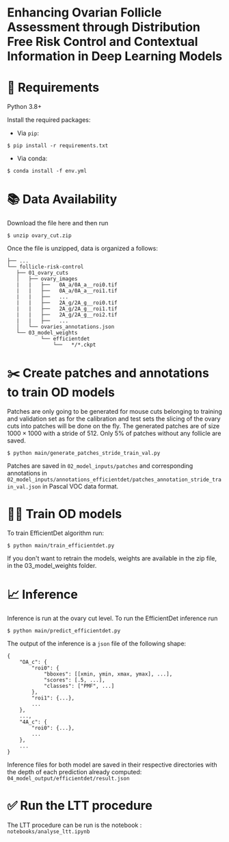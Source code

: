 Enhancing Ovarian Follicle Assessment through Distribution Free Risk Control and Contextual Information in Deep Learning Models
====================================================

🔗 Requirements
===============
Python 3.8+ 


Install the required packages:
- Via `pip`:

```
$ pip install -r requirements.txt
```

- Via conda:
```
$ conda install -f env.yml
```

📚 Data Availability
===============

Download the file here and then run 

```
$ unzip ovary_cut.zip
```

Once the file is unzipped, data is organized a follows:


    ├── ...
    └── follicle-risk-control
       ├── 01_ovary_cuts                    
       │   ├── ovary_images
       |   |   ├──   0A_a/0A_a__roi0.tif
       |   |   ├──   0A_a/0A_a__roi1.tif
       |   |   ├──   ...
       |   |   ├──   2A_g/2A_g__roi0.tif
       |   |   ├──   2A_g/2A_g__roi1.tif
       |   |   ├──   2A_g/2A_g__roi2.tif
       |   |   ├──   ...
       │   └── ovaries_annotations.json    
       └── 03_model_weights
               └── efficientdet
                   └──   */*.ckpt

✂️ Create patches and annotations to train OD models
===============
Patches are only going to be generated for mouse cuts belonging to training and validation set as for the calibration and test sets the slicing of the ovary cuts into patches will be done on the fly. The generated patches are of size $1000 \times 1000$ with a stride of $512$. Only 5% of patches without any follicle are saved.

```
$ python main/generate_patches_stride_train_val.py
```

Patches are saved in `02_model_inputs/patches` and corresponding annotations in `02_model_inputs/annotations_efficientdet/patches_annotation_stride_train_val.json` in Pascal VOC data format.

🏋️‍♀️ Train OD models
===============

To train EfficientDet algorithm run:

```
$ python main/train_efficientdet.py
```

If you don't want to retrain the models, weights are available in the zip file, in the 03_model_weights folder.


📈 Inference
===============
Inference is run at the ovary cut level. To run the EfficientDet inference run

```
$ python main/predict_efficientdet.py
```

The output of the inference is a `json` file of the following shape:

```
{
    "OA_c": {
        "roi0": {
            "bboxes": [[xmin, ymin, xmax, ymax], ...],
            "scores": [.5, ...],
            "classes": ["PMF", ...]
        },
        "roi1": {...},
        ...
    },
    ...,
    "4A_c": {
        "roi0": {...},
        ...
    },
    ...
}
```

Inference files for both model are saved in their respective directories with the depth of each prediction already computed: `04_model_output/efficientdet/result.json`

✅ Run the LTT procedure
===============
The LTT procedure can be run is the notebook : `notebooks/analyse_ltt.ipynb`